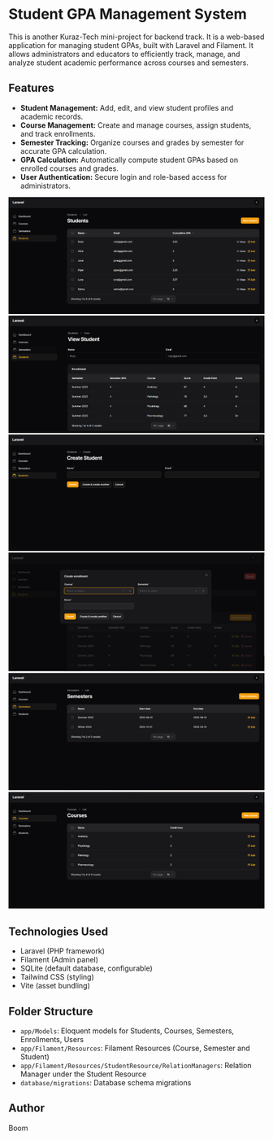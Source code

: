 # Student GPA Management System

This is another Kuraz-Tech mini-project for backend track. It is a web-based application for managing student GPAs, built with Laravel and Filament. It allows administrators and educators to efficiently track, manage, and analyze student academic performance across courses and semesters.

## Features

- **Student Management:** Add, edit, and view student profiles and academic records.
- **Course Management:** Create and manage courses, assign students, and track enrollments.
- **Semester Tracking:** Organize courses and grades by semester for accurate GPA calculation.
- **GPA Calculation:** Automatically compute student GPAs based on enrolled courses and grades.
- **User Authentication:** Secure login and role-based access for administrators.

![Screenshot](public/screenshots/1.PNG)
![Screenshot](public/screenshots/2.PNG)
![Screenshot](public/screenshots/3.PNG)
![Screenshot](public/screenshots/4.PNG)
![Screenshot](public/screenshots/5.PNG)
![Screenshot](public/screenshots/6.PNG)

## Technologies Used

- Laravel (PHP framework)
- Filament (Admin panel)
- SQLite (default database, configurable)
- Tailwind CSS (styling)
- Vite (asset bundling)

## Folder Structure

- `app/Models`: Eloquent models for Students, Courses, Semesters, Enrollments, Users
- `app/Filament/Resources`: Filament Resources (Course, Semester and Student)
- `app/Filament/Resources/StudentResource/RelationManagers`: Relation Manager under the Student Resource
- `database/migrations`: Database schema migrations

## Author

Boom
